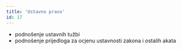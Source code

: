```yaml
---
title: 'Ustavno pravo'
id: 17
---
```


* podnošenje ustavnih tužbi
* podnošenje prijedloga za ocjenu ustavnosti zakona i ostalih akata